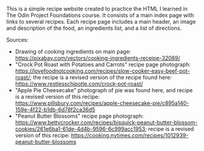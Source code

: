 This is a simple recipe website created to practice the HTML I learned in The Odin Project Foundations course. It consists of a main index page with links to several recipes. Each recipe page includes a main header, an image and description of the food, an ingredients list, and a list of directions.

Sources:
- Drawing of cooking ingredients on main page: https://pixabay.com/vectors/cooking-ingredients-receipe-32089/
- "Crock Pot Roast with Potatoes and Carrots" recipe page photograph: https://lovefoodnotcooking.com/recipes/slow-cooker-easy-beef-pot-roast/; the recipe is a revised version of the recipe found here: https://www.restlesschipotle.com/crock-pot-roast/
- "Apple Pie Cheesecake" photograph of pie was found here, and recipe is a revised version of this recipe: https://www.pillsbury.com/recipes/apple-cheesecake-pie/c895a140-159e-4f22-b1db-6d78f2ca36d5
- "Peanut Butter Blossoms" recipe page photograph: https://www.bettycrocker.com/recipes/bisquick-peanut-butter-blossom-cookies/261e6ba1-61de-4d4b-9596-6c999acc1953; recipe is a revised version of this recipe: https://cooking.nytimes.com/recipes/1012939-peanut-butter-blossoms